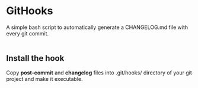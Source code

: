 **GitHooks**
============
A simple bash script to automatically generate a CHANGELOG.md file with every git commit.
</br>
</br>


## Install the hook
Copy **post-commit** and **changelog** files into .git/hooks/ directory of your git project and make it executable.

